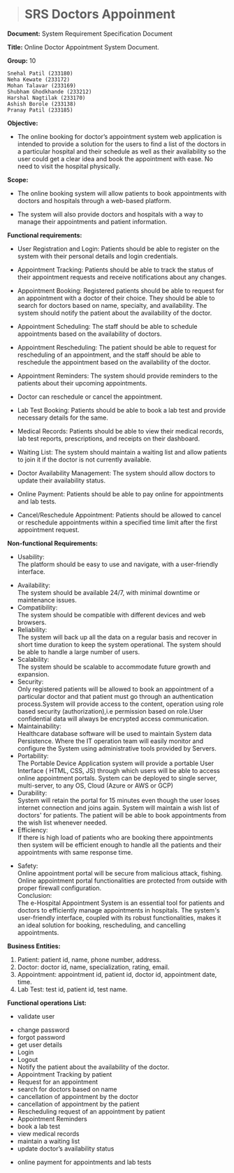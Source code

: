 ># SRS Doctors Appoinment

**Document:** System Requirement Specification Document

**Title:** Online Doctor Appointment System Document.  
   
**Group:** 10  

    Snehal Patil (233180)  
    Neha Kewate (233172)  
    Mohan Talavar (233169)  
    Shubham Ghodkhande (233212)  
    Harshal Nagtilak (233170)  
    Ashish Borole (233138)  
    Pranay Patil (233185)          

**Objective:**    

- The online booking for doctor’s appointment system web application is intended to 
provide a solution for the users to find a list of the doctors in a particular hospital and 
their schedule as well as their availability so the user could get a clear idea and book the 
appointment with ease. No need to visit the hospital physically.

**Scope:** 

* The online booking system will allow patients to book appointments with doctors and 
hospitals through a web-based platform.  

+ The system will also provide doctors and hospitals with a way to manage their 
appointments and patient information.  

**Functional requirements:**

- User Registration and Login: Patients should be able to register on the system with their personal details and login credentials.  

* Appointment Tracking: Patients should be able to track the status of their appointment requests and receive notifications about any changes.   

* Appointment Booking: Registered patients should be able to request for an appointment with a doctor of their choice. They should be able to search for doctors based on name, specialty, and availability. The system should notify the patient about the availability of the doctor.      

* Appointment Scheduling: The staff should be able to schedule appointments based on the availability of doctors.  

* Appointment Rescheduling: The patient should be able to request for rescheduling of an appointment, and the staff should be able to reschedule the appointment based on the availability of the doctor.  

* Appointment Reminders: The system should provide reminders to the patients about their upcoming appointments.  

* Doctor can reschedule or cancel the appointment.  

* Lab Test Booking: Patients should be able to book a lab test and provide necessary details for the same.  

* Medical Records: Patients should be able to view their medical records, lab test reports, prescriptions, and receipts on their dashboard.  

* Waiting List: The system should maintain a waiting list and allow patients to join it if the doctor is not currently available.  

* Doctor Availability Management: The system should allow doctors to update their availability status.  

* Online Payment: Patients should be able to pay online for appointments and lab tests.  

+ Cancel/Reschedule Appointment: Patients should be allowed to cancel or reschedule appointments within a specified time 
limit after the first appointment request.  

**Non-functional Requirements:**

- Usability:  
The platform should be easy to use and navigate, with a user-friendly interface.  
* Availability:  
The system should be available 24/7, with minimal downtime or maintenance issues.  
* Compatibility:  
The system should be compatible with different devices and web browsers.  
* Reliability:  
The system will back up all the data on a regular basis and recover in short time duration to keep the system operational. The system should be able to handle a large number of users.  
* Scalability:  
The system should be scalable to accommodate future growth and expansion.  
* Security:  
Only registered patients will be allowed to book an appointment of a particular doctor and that patient must go through an authentication process.System will provide access to the content, operation using role based security (authorization),i.e permission based on role.User confidential data will always be encrypted access communication.  
* Maintainability:  
Healthcare database software will be used to maintain System data Persistence.
Where the IT operation team will easily monitor and configure the System using administrative tools provided by Servers.  
* Portability:  
The Portable Device Application system will provide a portable User Interface ( HTML, CSS, JS) through which users will be able to access online appointment portals.
System can be deployed to single server, multi-server, to any OS, Cloud (Azure or AWS or GCP)  
* Durability:  
System will retain the portal for 15 minutes even though the user loses internet connection and joins again.
System will maintain a wish list of doctors' for patients. The patient will be able to book appointments from the wish list whenever needed.  
* Efficiency:  
If there is high load of patients who are booking there appointments then system will be efficient enough to handle all the patients and their appointments with same response time.  
+ Safety:  
Online appointment portal will be secure from malicious attack, fishing.
Online appointment portal functionalities are protected from outside with proper firewall configuration.  
Conclusion:  
The e-Hospital Appointment System is an essential tool for patients and doctors to efficiently manage appointments in hospitals. The system's user-friendly interface, coupled with its robust functionalities, makes it an ideal solution for booking, rescheduling, and cancelling appointments.  

**Business Entities:**
1. Patient: patient id, name, phone number, address.
2. Doctor: doctor id, name, specialization, rating, email.
3. Appointment: appointment id, patient id, doctor id, appointment date, time.
4. Lab Test: test id, patient id, test name.

**Functional operations List:**
- validate user
* change password
* forgot password
* get user details
* Login
* Logout
* Notify the patient about the availability of the doctor.
* Appointment Tracking by patient
* Request for an appointment
* search for doctors based on name
* cancellation of appointment by the doctor
* cancellation of appointment by the patient
* Rescheduling request of an appointment by patient
* Appointment Reminders
* book a lab test
* view medical records
* maintain a waiting list
* update doctor’s availability status
+ online payment for appointments and lab tests
